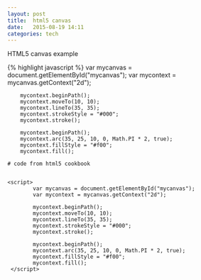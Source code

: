 ```yaml
---
layout: post
title:  html5 canvas
date:   2015-08-19 14:11 
categories: tech 
---
```


HTML5 canvas example

<canvas id="mycanvas"> </canvas>

{% highlight javascript %}
        var mycanvas = document.getElementById("mycanvas");
        var mycontext = mycanvas.getContext("2d");

        mycontext.beginPath();
        mycontext.moveTo(10, 10);
        mycontext.lineTo(35, 35);
        mycontext.strokeStyle = "#000";
        mycontext.stroke();

        mycontext.beginPath();
        mycontext.arc(35, 25, 10, 0, Math.PI * 2, true);
        mycontext.fillStyle = "#f00";
        mycontext.fill();

    # code from html5 cookbook

```
    
<script>
        var mycanvas = document.getElementById("mycanvas");
        var mycontext = mycanvas.getContext("2d");

        mycontext.beginPath();
        mycontext.moveTo(10, 10);
        mycontext.lineTo(35, 35);
        mycontext.strokeStyle = "#000";
        mycontext.stroke();

        mycontext.beginPath();
        mycontext.arc(35, 25, 10, 0, Math.PI * 2, true);
        mycontext.fillStyle = "#f00";
        mycontext.fill();
 </script>

